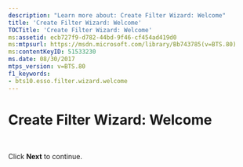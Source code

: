 ```yaml
---
description: "Learn more about: Create Filter Wizard: Welcome"
title: 'Create Filter Wizard: Welcome'
TOCTitle: 'Create Filter Wizard: Welcome'
ms:assetid: ecb727f9-d782-44bd-9f46-cf454ad419d0
ms:mtpsurl: https://msdn.microsoft.com/library/Bb743785(v=BTS.80)
ms:contentKeyID: 51533230
ms.date: 08/30/2017
mtps_version: v=BTS.80
f1_keywords:
- bts10.esso.filter.wizard.welcome
---
```


# Create Filter Wizard: Welcome

 

Click **Next** to continue.


